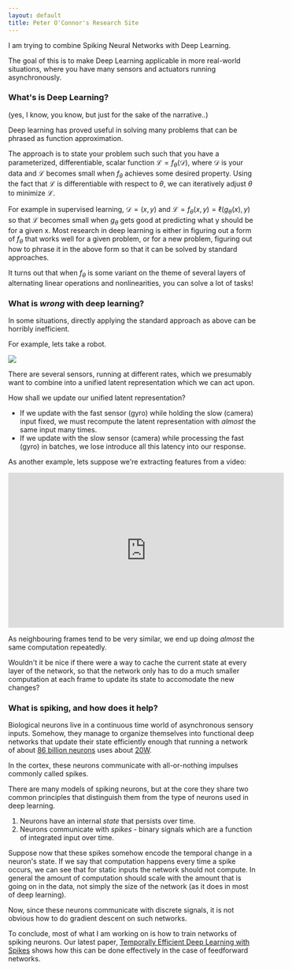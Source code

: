```yaml
---
layout: default
title: Peter O'Connor's Research Site
---
```


I am trying to combine Spiking Neural Networks with Deep Learning.

The goal of this is to make Deep Learning applicable in more real-world situations, where you have many sensors and actuators running asynchronously.


### What's is Deep Learning? 

\(yes, I know, you know, but just for the sake of the narrative..\)

Deep learning has proved useful in solving many problems that can be phrased as function approximation.  

The approach is to state your problem such such that you have a parameterized, differentiable, scalar function $\mathcal L = f_\theta(\mathcal D)$, where $\mathcal D$ is your data and $\mathcal L$ becomes small when $f_\theta$ achieves some desired property.  Using the fact that $\mathcal L$ is differentiable with respect to $\theta$, we can iteratively adjust $\theta$ to minimize $\mathcal L$.  

For example in supervised learning, $\mathcal D = (x, y)$ and $\mathcal L = f_\theta(x, y) = \ell(g_\theta(x), y)$ so that $\mathcal L$ becomes small when $g_\theta$ gets good at predicting what y should be for a given x.  Most research in deep learning is either in figuring out a form of $f_\theta$ that works well for a given problem, or for a new problem, figuring out how to phrase it in the above form so that it can be solved by standard approaches.

It turns out that when $f_\theta$ is some variant on the theme of several layers of alternating linear operations and nonlinearities, you can solve a lot of tasks!

### What is *wrong* with deep learning?

In some situations, directly applying the standard approach as above can be horribly inefficient.  

For example, lets take a robot.

![](https://docs.google.com/drawings/d/e/2PACX-1vRIiayLadNEzjohN9D1n6i8PupdBdbpCTfHjIDDdiiB8HtYpq6lvGAoyOKcyUYecYXoJHAsGcrUZ2nW/pub?w=721&h=188)

There are several sensors, running at different rates, which we presumably want to combine into a unified latent representation which we can act upon.  

How shall we update our unified latent representation?

- If we update with the fast sensor (gyro) while holding the slow (camera) input fixed, we must recompute the latent representation with *almost* the same input many times.
- If we update with the slow sensor (camera) while processing the fast (gyro) in batches, we lose introduce all this latency into our response.

As another example, lets suppose we're extracting features from a video:

<iframe width="560" height="315" src="https://www.youtube.com/embed/1i9wgX_JN54" frameborder="0" allowfullscreen></iframe>

As neighbouring frames tend to be very similar, we end up doing *almost* the same computation repeatedly.

Wouldn't it be nice if there were a way to cache the current state at every layer of the network, so that the network only has to do a much smaller computation at each frame to update its state to accomodate the new changes?


### What is spiking, and how does it help?

Biological neurons live in a continuous time world of asynchronous sensory inputs.  Somehow, they manage to organize themselves into functional deep networks that update their state efficiently enough that running a network of about [86 billion neurons](https://en.wikipedia.org/wiki/List_of_animals_by_number_of_neurons#Whole_nervous_system) uses about [20W](https://hypertextbook.com/facts/2001/JacquelineLing.shtml).  

In the cortex, these neurons communicate with all-or-nothing impulses commonly called spikes.

There are many models of spiking neurons, but at the core they share two common principles that distinguish them from the type of neurons used in deep learning.
1) Neurons have an internal *state* that persists over time.
2) Neurons communicate with *spikes* - binary signals which are a function of integrated input over time.  

Suppose now that these spikes somehow encode the temporal change in a neuron's state.  If we say that computation happens every time a spike occurs, we can see that for static inputs the network should not compute.  In general the amount of computation should scale with the amount that is going on in the data, not simply the size of the network (as it does in most of deep learning).  

Now, since these neurons communicate with discrete signals, it is not obvious how to do gradient descent on such networks.  

To conclude, most of what I am working on is how to train networks of spiking neurons.  Our latest paper, [Temporally Efficient Deep Learning with Spikes](https://arxiv.org/abs/1706.04159) shows how this can be done effectively in the case of feedforward networks.  


<br><br><br>
